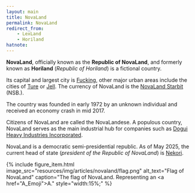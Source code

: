 ```yaml
---
layout: main
title: NovaLand
permalink: NovaLand
redirect_from:
    - LexLand
    - Horiland
hatnote:
---
```


**NovaLand**, officially known as the **Republic of NovaLand**, and formerly known as **Horiland** (*Republic of Horiland*) is a fictional country.

Its capital and largest city is [Fucking](Fucking,_NovaLand), other major urban areas include the cities of [Ture](Ture,_NovaLand) or [Jell](Jell,_NovaLand). The currency of NovaLand is the [NovaLand Starbit](NovaLand_Starbit) (NSB.).

The country was founded in early 1972 by an unknown individual and received an economy crash in mid 2017.

Citizens of NovaLand are called the NovaLandese. A populous country, NovaLand serves as the main industrial hub for companies such as [Dogui Heavy Industries Incorporated](Dogui_Heavy_Industries_Incorporated).

NovaLand is a democratic semi-presidential republic. As of May 2025, the current head of state (*president of the Republic of NovaLand*) is [Nekori](Nekori).


{% include figure_item.html 
    image_src="resources/img/articles/novaland/flag.png" 
    alt_text="Flag of NovaLand" 
    caption="The flag of NovaLand. Representing an <a href=\"A_Emoji\">A</a>."
    style="width:15%;" %}